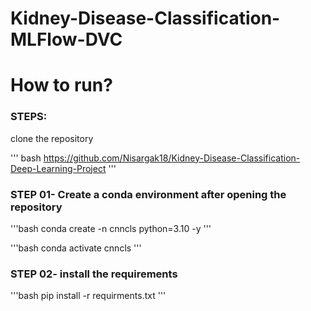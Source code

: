 # Kidney-Disease-Classification-MLFlow-DVC 


# How to run?

### STEPS:

clone the repository

''' bash
https://github.com/Nisargak18/Kidney-Disease-Classification-Deep-Learning-Project
'''

### STEP 01- Create a conda environment after opening the repository

'''bash
conda create -n cnncls python=3.10 -y
'''

'''bash
conda activate cnncls
'''

### STEP 02- install the requirements

'''bash
pip install -r requirments.txt
'''